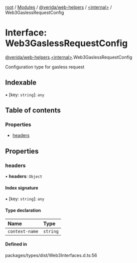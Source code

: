 [root](../README.md) / [Modules](../modules.md) / [@verida/web-helpers](../modules/verida_web_helpers.md) / [<internal\>](../modules/verida_web_helpers._internal_.md) / Web3GaslessRequestConfig

# Interface: Web3GaslessRequestConfig

[@verida/web-helpers](../modules/verida_web_helpers.md).[<internal\>](../modules/verida_web_helpers._internal_.md).Web3GaslessRequestConfig

Configuration type for gasless request

## Indexable

▪ [key: `string`]: `any`

## Table of contents

### Properties

- [headers](verida_web_helpers._internal_.Web3GaslessRequestConfig.md#headers)

## Properties

### headers

• **headers**: `Object`

#### Index signature

▪ [key: `string`]: `any`

#### Type declaration

| Name | Type |
| :------ | :------ |
| `context-name` | `string` |

#### Defined in

packages/types/dist/Web3Interfaces.d.ts:56
